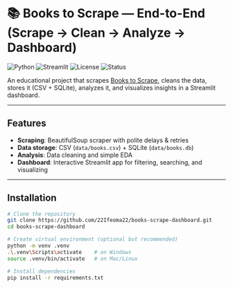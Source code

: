 # 📚 Books to Scrape — End-to-End (Scrape → Clean → Analyze → Dashboard)

![Python](https://img.shields.io/badge/python-3.10+-blue.svg)
![Streamlit](https://img.shields.io/badge/Streamlit-dashboard-red)
![License](https://img.shields.io/badge/license-MIT-green.svg)
![Status](https://img.shields.io/badge/status-active-brightgreen)

An educational project that scrapes [Books to Scrape](http://books.toscrape.com/), cleans the data, stores it (CSV + SQLite), analyzes it, and visualizes insights in a Streamlit dashboard.  

---

##  Features
-  **Scraping**: BeautifulSoup scraper with polite delays & retries  
-  **Data storage**: CSV (`data/books.csv`) + SQLite (`data/books.db`)  
-  **Analysis**: Data cleaning and simple EDA  
- **Dashboard**: Interactive Streamlit app for filtering, searching, and visualizing  

---

##  Installation

```bash
# Clone the repository
git clone https://github.com/22Ifeoma22/books-scrape-dashboard.git
cd books-scrape-dashboard

# Create virtual environment (optional but recommended)
python -m venv .venv
.\.venv\Scripts\activate    # on Windows
source .venv/bin/activate   # on Mac/Linux

# Install dependencies
pip install -r requirements.txt


